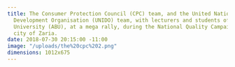 ```yaml
---
title: The Consumer Protection Council (CPC) team, and the United Nations Industrial
  Development Organisation (UNIDO) team, with lecturers and students of Ahmadu Bello
  University (ABU), at a mega rally, during the National Quality Campaign, in the
  city of Zaria.
date: 2018-07-30 20:15:00 -11:00
image: "/uploads/the%20cpc%202.png"
dimensions: 1012x675
---
```


